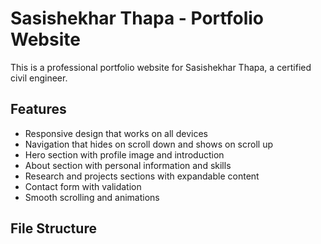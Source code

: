 # Sasishekhar Thapa - Portfolio Website

This is a professional portfolio website for Sasishekhar Thapa, a certified civil engineer.

## Features

- Responsive design that works on all devices
- Navigation that hides on scroll down and shows on scroll up
- Hero section with profile image and introduction
- About section with personal information and skills
- Research and projects sections with expandable content
- Contact form with validation
- Smooth scrolling and animations

## File Structure
